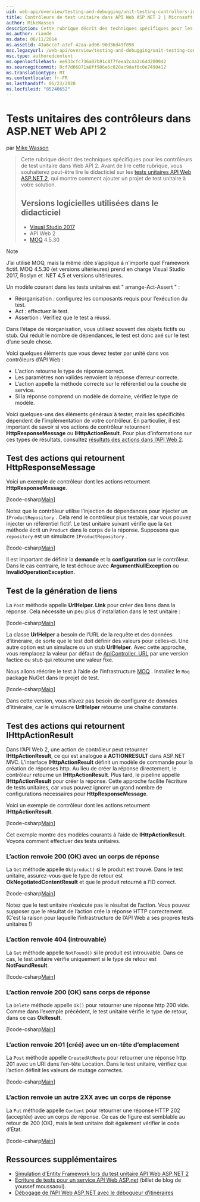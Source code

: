 ```yaml
---
uid: web-api/overview/testing-and-debugging/unit-testing-controllers-in-web-api
title: Contrôleurs de test unitaire dans API Web ASP.NET 2 | Microsoft Docs
author: MikeWasson
description: Cette rubrique décrit des techniques spécifiques pour les contrôleurs de test unitaire dans Web API 2. Avant de lire cette rubrique, vous souhaiterez peut-être lire l’unité du didacticiel...
ms.author: riande
ms.date: 06/11/2014
ms.assetid: 43a6cce7-a3ef-42aa-ad06-90d36d49f098
msc.legacyurl: /web-api/overview/testing-and-debugging/unit-testing-controllers-in-web-api
msc.type: authoredcontent
ms.openlocfilehash: ee933cfc736a07b91c8f7feea2c4a2c64d200942
ms.sourcegitcommit: 0cf7d06071a8ff986e6c028ac9daf0c0e7490412
ms.translationtype: MT
ms.contentlocale: fr-FR
ms.lasthandoff: 06/23/2020
ms.locfileid: "85240652"
---
```

# <a name="unit-testing-controllers-in-aspnet-web-api-2"></a>Tests unitaires des contrôleurs dans ASP.NET Web API 2

par [Mike Wasson](https://github.com/MikeWasson)

> Cette rubrique décrit des techniques spécifiques pour les contrôleurs de test unitaire dans Web API 2. Avant de lire cette rubrique, vous souhaiterez peut-être lire le didacticiel sur les [tests unitaires API Web ASP.NET 2](unit-testing-with-aspnet-web-api.md), qui montre comment ajouter un projet de test unitaire à votre solution.
>
> ## <a name="software-versions-used-in-the-tutorial"></a>Versions logicielles utilisées dans le didacticiel
>
> - [Visual Studio 2017](https://visualstudio.microsoft.com/downloads/?utm_medium=microsoft&utm_source=docs.microsoft.com&utm_campaign=button+cta&utm_content=download+vs2017)
> - API Web 2
> - [MOQ](https://github.com/Moq) 4.5.30

> [!NOTE]
> J’ai utilisé MOQ, mais la même idée s’applique à n’importe quel Framework fictif. MOQ 4.5.30 (et versions ultérieures) prend en charge Visual Studio 2017, Roslyn et .NET 4,5 et versions ultérieures.

Un modèle courant dans les tests unitaires est &quot; arrange-Act-Assert &quot; :

- Réorganisation : configurez les composants requis pour l’exécution du test.
- Act : effectuez le test.
- Assertion : Vérifiez que le test a réussi.

Dans l’étape de réorganisation, vous utilisez souvent des objets fictifs ou stub. Qui réduit le nombre de dépendances, le test est donc axé sur le test d’une seule chose.

Voici quelques éléments que vous devez tester par unité dans vos contrôleurs d’API Web :

- L’action retourne le type de réponse correct.
- Les paramètres non valides renvoient la réponse d’erreur correcte.
- L’action appelle la méthode correcte sur le référentiel ou la couche de service.
- Si la réponse comprend un modèle de domaine, vérifiez le type de modèle.

Voici quelques-uns des éléments généraux à tester, mais les spécificités dépendent de l’implémentation de votre contrôleur. En particulier, il est important de savoir si vos actions de contrôleur retournent **HttpResponseMessage** ou **IHttpActionResult**. Pour plus d’informations sur ces types de résultats, consultez [résultats des actions dans l’API Web 2](../getting-started-with-aspnet-web-api/action-results.md).

## <a name="testing-actions-that-return-httpresponsemessage"></a>Test des actions qui retournent HttpResponseMessage

Voici un exemple de contrôleur dont les actions retournent **HttpResponseMessage**.

[!code-csharp[Main](unit-testing-controllers-in-web-api/samples/sample1.cs)]

Notez que le contrôleur utilise l’injection de dépendances pour injecter un `IProductRepository` . Cela rend le contrôleur plus testable, car vous pouvez injecter un référentiel fictif. Le test unitaire suivant vérifie que la `Get` méthode écrit un `Product` dans le corps de la réponse. Supposons que `repository` est un simulacre `IProductRepository` .

[!code-csharp[Main](unit-testing-controllers-in-web-api/samples/sample2.cs)]

Il est important de définir la **demande** et la **configuration** sur le contrôleur. Dans le cas contraire, le test échoue avec **ArgumentNullException** ou **InvalidOperationException**.

## <a name="testing-link-generation"></a>Test de la génération de liens

La `Post` méthode appelle **UrlHelper. Link** pour créer des liens dans la réponse. Cela nécessite un peu plus d’installation dans le test unitaire :

[!code-csharp[Main](unit-testing-controllers-in-web-api/samples/sample3.cs)]

La classe **UrlHelper** a besoin de l’URL de la requête et des données d’itinéraire, de sorte que le test doit définir des valeurs pour celles-ci. Une autre option est un simulacre ou un stub **UrlHelper**. Avec cette approche, vous remplacez la valeur par défaut de [ApiController. URL](https://msdn.microsoft.com/library/system.web.http.apicontroller.url.aspx) par une version factice ou stub qui retourne une valeur fixe.

Nous allons réécrire le test à l’aide de l’infrastructure [MOQ](https://github.com/Moq) . Installez le `Moq` package NuGet dans le projet de test.

[!code-csharp[Main](unit-testing-controllers-in-web-api/samples/sample4.cs)]

Dans cette version, vous n’avez pas besoin de configurer de données d’itinéraire, car le simulacre **UrlHelper** retourne une chaîne constante.

## <a name="testing-actions-that-return-ihttpactionresult"></a>Test des actions qui retournent IHttpActionResult

Dans l’API Web 2, une action de contrôleur peut retourner **IHttpActionResult**, ce qui est analogue à **ACTIONRESULT** dans ASP.NET MVC. L’interface **IHttpActionResult** définit un modèle de commande pour la création de réponses http. Au lieu de créer la réponse directement, le contrôleur retourne un **IHttpActionResult**. Plus tard, le pipeline appelle **IHttpActionResult** pour créer la réponse. Cette approche facilite l’écriture de tests unitaires, car vous pouvez ignorer un grand nombre de configurations nécessaires pour **HttpResponseMessage**.

Voici un exemple de contrôleur dont les actions retournent **IHttpActionResult**.

[!code-csharp[Main](unit-testing-controllers-in-web-api/samples/sample5.cs)]

Cet exemple montre des modèles courants à l’aide de **IHttpActionResult**. Voyons comment effectuer des tests unitaires.

### <a name="action-returns-200-ok-with-a-response-body"></a>L’action renvoie 200 (OK) avec un corps de réponse

La `Get` méthode appelle `Ok(product)` si le produit est trouvé. Dans le test unitaire, assurez-vous que le type de retour est **OkNegotiatedContentResult** et que le produit retourné a l’ID correct.

[!code-csharp[Main](unit-testing-controllers-in-web-api/samples/sample6.cs)]

Notez que le test unitaire n’exécute pas le résultat de l’action. Vous pouvez supposer que le résultat de l’action crée la réponse HTTP correctement. (C’est la raison pour laquelle l’infrastructure de l’API Web a ses propres tests unitaires !)

### <a name="action-returns-404-not-found"></a>L’action renvoie 404 (introuvable)

La `Get` méthode appelle `NotFound()` si le produit est introuvable. Dans ce cas, le test unitaire vérifie uniquement si le type de retour est **NotFoundResult**.

[!code-csharp[Main](unit-testing-controllers-in-web-api/samples/sample7.cs)]

### <a name="action-returns-200-ok-with-no-response-body"></a>L’action renvoie 200 (OK) sans corps de réponse

La `Delete` méthode appelle `Ok()` pour retourner une réponse http 200 vide. Comme dans l’exemple précédent, le test unitaire vérifie le type de retour, dans ce cas **OkResult**.

[!code-csharp[Main](unit-testing-controllers-in-web-api/samples/sample8.cs)]

### <a name="action-returns-201-created-with-a-location-header"></a>L’action renvoie 201 (créé) avec un en-tête d’emplacement

La `Post` méthode appelle `CreatedAtRoute` pour retourner une réponse http 201 avec un URI dans l’en-tête Location. Dans le test unitaire, vérifiez que l’action définit les valeurs de routage correctes.

[!code-csharp[Main](unit-testing-controllers-in-web-api/samples/sample9.cs)]

### <a name="action-returns-another-2xx-with-a-response-body"></a>L’action renvoie un autre 2XX avec un corps de réponse

La `Put` méthode appelle `Content` pour retourner une réponse HTTP 202 (acceptée) avec un corps de réponse. Ce cas de figure est semblable au retour de 200 (OK), mais le test unitaire doit également vérifier le code d’État.

[!code-csharp[Main](unit-testing-controllers-in-web-api/samples/sample10.cs)]

## <a name="additional-resources"></a>Ressources supplémentaires

- [Simulation d’Entity Framework lors du test unitaire API Web ASP.NET 2](mocking-entity-framework-when-unit-testing-aspnet-web-api-2.md)
- [Écriture de tests pour un service API Web ASP.net](https://docs.microsoft.com/archive/blogs/youssefm/writing-tests-for-an-asp-net-web-api-service) (billet de blog de youssef moussaoui).
- [Débogage de l’API Web ASP.NET avec le débogueur d’itinéraires](https://blogs.msdn.com/b/webdev/archive/2013/04/04/debugging-asp-net-web-api-with-route-debugger.aspx)
